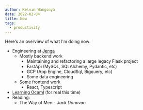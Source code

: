 ```yaml
---
author: Kelvin Wangonya
date: 2022-02-04
title: Now
tags:
  - productivity
---
```


Here's an overview of what I'm doing now:

- Engineering at [Jenga](https://www.jenga-agency.com/)
  - Mostly backend work
    - Maintaining and refactoring a large legacy Flask project
    - FastApi (MySQL, SQLAlchemy, Pydantic, etc)
    - GCP (App Engine, CloudSql, Bigquery, etc)
    - Some data engineering
  - Some frontend work
    - React, Typescript
- [Learning Ocaml](https://cs3110.github.io/textbook/index.html) (for real this time)
- Reading:
  - The Way of Men - _Jack Donovan_
